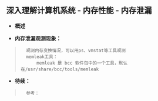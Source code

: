 ## 深入理解计算机系统 - 内存性能 - 内存泄漏
- **概述**
>
>
>
>

- **内存泄漏观测现象：**
>       观测内存变换情况，可以用ps、vmstat等工具观测
>       memleak工具：
>           memleak 是 bcc 软件包中的一个工具，默认在/usr/share/bcc/tools/memleak
>
>
>
>
>
>
>
>
>
>
>
>
>
>
>
>
>
>
>
>

- **待续：**
>       参考：
>
>
>
>
>
>
>
>
>
>
>
>
>
>
>
>
>
>
>
>

